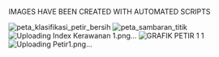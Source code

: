 IMAGES HAVE BEEN CREATED WITH AUTOMATED SCRIPTS

![peta_klasifikasi_petir_bersih](https://github.com/user-attachments/assets/cf645e62-3b5c-4009-a006-70610c949109)
![peta_sambaran_titik](https://github.com/user-attachments/assets/e82ceee9-5946-45b5-988b-62e6c0b6dafa)
![Uploading Index Kerawanan 1.png…]()
![GRAFIK PETIR 1 1](https://github.com/user-attachments/assets/73c9f4f2-64cf-4544-a25a-717ca27176e0)
![Uploading Petir1.png…]()
